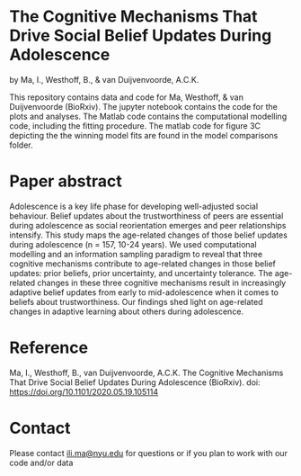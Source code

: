 # The Cognitive Mechanisms That Drive Social Belief Updates During Adolescence
by Ma, I., Westhoff, B., & van Duijvenvoorde, A.C.K.

This repository contains data and code for Ma, Westhoff, & van Duijvenvoorde (BioRxiv). The jupyter notebook contains the code for the plots and analyses. The Matlab code contains the computational modelling code, including the fitting procedure. The matlab code for figure 3C depicting the the winning model fits are found in the model comparisons folder.

# Paper abstract
Adolescence is a key life phase for developing well-adjusted social behaviour. Belief updates about the trustworthiness of peers are essential during adolescence as social reorientation emerges and peer relationships intensify. This study maps the age-related changes of those belief updates during adolescence (n = 157, 10-24 years). We used computational modelling and an information sampling paradigm to reveal that three cognitive mechanisms contribute to age-related changes in those belief updates: prior beliefs, prior uncertainty, and uncertainty tolerance. The age-related changes in these three cognitive mechanisms result in increasingly adaptive belief updates from early to mid-adolescence when it comes to beliefs about trustworthiness. Our findings shed light on age-related changes in adaptive learning about others during adolescence.

# Reference
Ma, I., Westhoff, B., van Duijvenvoorde, A.C.K. The Cognitive Mechanisms That Drive Social Belief Updates During Adolescence (BioRxiv). doi: https://doi.org/10.1101/2020.05.19.105114 

# Contact
Please contact ili.ma@nyu.edu for questions or if you plan to work with our code and/or data
